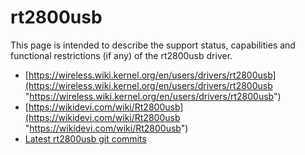 # rt2800usb

This page is intended to describe the support status, capabilities and functional restrictions (if any) of the rt2800usb driver.

- [https://wireless.wiki.kernel.org/en/users/drivers/rt2800usb](https://wireless.wiki.kernel.org/en/users/drivers/rt2800usb "https://wireless.wiki.kernel.org/en/users/drivers/rt2800usb")
- [https://wikidevi.com/wiki/Rt2800usb](https://wikidevi.com/wiki/Rt2800usb "https://wikidevi.com/wiki/Rt2800usb")
- [Latest rt2800usb git commits](https://git.openwrt.org/?p=openwrt%2Fopenwrt.git&a=search&h=HEAD&st=commit&s=rt2800usb "https://git.openwrt.org/?p=openwrt%2Fopenwrt.git&a=search&h=HEAD&st=commit&s=rt2800usb")
